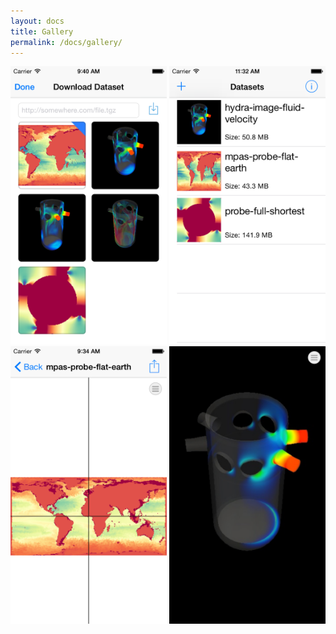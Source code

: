 ```yaml
---
layout: docs
title: Gallery
permalink: /docs/gallery/
---
```


<img src="/docs/download.png" width="250px" alt="download page">
<img src="/docs/menu.png" width="250px" alt="main menu">
<img src="/docs/viewer.png" width="250px" alt="viewer">
<img src="/docs/viewer-fullscreen-01.png" width="250px" alt="fullscreen viewer">